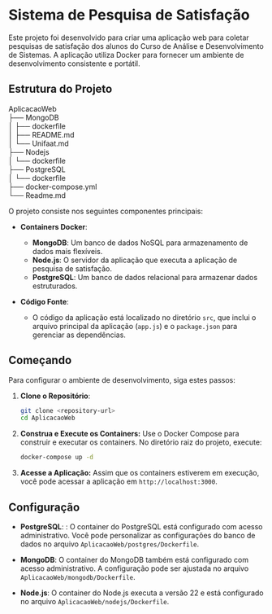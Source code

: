 # Sistema de Pesquisa de Satisfação

Este projeto foi desenvolvido para criar uma aplicação web para coletar pesquisas de satisfação dos alunos do Curso de Análise e Desenvolvimento de Sistemas. A aplicação utiliza Docker para fornecer um ambiente de desenvolvimento consistente e portátil.


## Estrutura do Projeto

AplicacaoWeb<br>
├── MongoDB<br>
│ ├── dockerfile<br>
│ ├── README.md<br>
│ └── Unifaat.md<br>
├── Nodejs<br>
│ └── dockerfile<br>
├── PostgreSQL<br>
│ └── dockerfile<br>
├── docker-compose.yml<br>
└── Readme.md<br>

O projeto consiste nos seguintes componentes principais:

- **Containers Docker**:
  - **MongoDB**: Um banco de dados NoSQL para armazenamento de dados mais flexíveis.
  - **Node.js**: O servidor da aplicação que executa a aplicação de pesquisa de satisfação.
  - **PostgreSQL**: Um banco de dados relacional para armazenar dados estruturados.

- **Código Fonte**:
  - O código da aplicação está localizado no diretório `src`, que inclui o arquivo principal da aplicação (`app.js`) e o `package.json` para gerenciar as dependências.

## Começando

Para configurar o ambiente de desenvolvimento, siga estes passos:

1. **Clone o Repositório**:
   ```bash
   git clone <repository-url>
   cd AplicacaoWeb
   ```

2. **Construa e Execute os Containers:** Use o Docker Compose para construir e executar os containers. No diretório raiz do projeto, execute:
   ```bash
   docker-compose up -d
   ```

3. **Acesse a Aplicação:** Assim que os containers estiverem em execução, você pode acessar a aplicação em `http://localhost:3000`.

## Configuração

- **PostgreSQL**: : O container do PostgreSQL está configurado com acesso administrativo. Você pode personalizar as configurações do banco de dados no arquivo `AplicacaoWeb/postgres/Dockerfile`.

- **MongoDB**: O container do MongoDB também está configurado com acesso administrativo. A configuração pode ser ajustada no arquivo `AplicacaoWeb/mongodb/Dockerfile`.

- **Node.js**: O container do Node.js executa a versão 22 e está configurado no arquivo `AplicacaoWeb/nodejs/Dockerfile`.